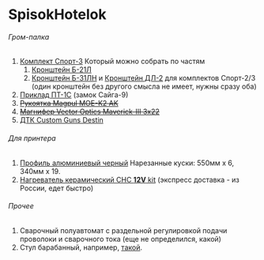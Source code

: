 # SpisokHotelok

###### Гром-палка
1) [Комплект Спорт-3](https://zenitco.ru/catalog/tyuning/tsevya/komplekt_sport_3/)
	Который можно собрать по частям
	1) [Кронштейн Б-21Л](https://zenitco.ru/catalog/tyuning/tsevya/kronshteyn_b_21l/)
	2) [Кронштейн Б-31ЛН](https://zenitco.ru/catalog/tyuning/kronshteyny_nad_gazovoy_trubkoy/kronshteyn_nad_gazootvodnoy_trubkoy_b_31ln/) и [Кронштейн ДЛ-2](https://zenitco.ru/catalog/accessories/zapasnye_chasti/sostavnye_chasti_komplektov_sport/kronshteyn_dopolnitelnaya_nasadka_dl_2/) для комплектов Спорт-2/3 (один кронштейн без другого смысла не имеет, нужны сразу оба)
2) [Приклад ПТ-1С](https://zenitco.ru/catalog/tyuning/priklad_teleskopicheskiy_pt_1s/) (замок Сайга-9)
3) ~~[Рукоятка Magpul MOE-K2 AK](https://www.ozon.ru/product/rukoyat-pistoletnaya-magpul-moe-k2-ak-grip-dlya-ak-47-ak-74-mag683-902568710)~~
4) ~~[Магнифер Vector Optics Maverick-III 3x22](https://www.ozon.ru/product/magnifer-vector-optics-maverick-iii-3x22-magnifier-mil-scmf-31-925640922)~~
5) [ДТК Custom Guns Destin](https://line-f.ru/shop/product/40085/dtk-custom-guns-destin-sajga-9tr9/)
###### Для принтера
1) [Профиль алюминиевый черный](https://promprof.ru/catalog/346/18441/) Нарезанные куски: 550мм х 6, 340мм х 19.
2) [Нагреватель керамический CHC **12V** kit](https://aliexpress.ru/item/1005002781227348.html) (экспресс доставка - из России, едет быстро)
###### Прочее
1) Сварочный полуавтомат с раздельной регулировкой подачи проволоки и сварочного тока (еще не определился, какой)
2) Стул барабанный, например, [такой](https://www.ozon.ru/product/stul-barabanshchika-motosedlo-i-regulirovkoy-po-vysote-1176485646).
